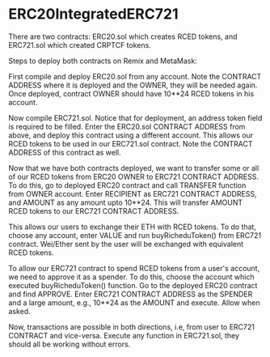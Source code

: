 # ERC20IntegratedERC721

There are two contracts: 
  ERC20.sol which creates RCED tokens, and
  ERC721.sol which created CRPTCF tokens.
  
Steps to deploy both contracts on Remix and MetaMask:

  First compile and deploy ERC20.sol from any account. 
  Note the CONTRACT ADDRESS where it is deployed and the OWNER, they will be needed again.
  Once deployed, contract OWNER should have 10**24 RCED tokens in his account.
  
  Now compile ERC721.sol. 
  Notice that for deployment, an address token field is required to be filled.
  Enter the ERC20.sol CONTRACT ADDRESS from above, and deploy this contract using a different account. 
  This allows our RCED tokens to be used in our ERC721.sol contract.
  Note the CONTRACT ADDRESS of this contract as well.
  
  Now that we have both contracts deployed, we want to transfer some or all of our RCED tokens from ERC20 OWNER to ERC721 CONTRACT ADDRESS.
  To do this, go to deployed ERC20 contract and call TRANSFER function from OWNER account. 
  Enter RECIPIENT as ERC721 CONTRACT ADDRESS, and AMOUNT as any amount upto 10**24.
  This will transfer AMOUNT RCED tokens to our ERC721 CONTRACT ADDRESS.
  
  This allows our users to exchange their ETH with RCED tokens. 
  To do that, choose any account, enter VALUE and run buyRicheduToken() from ERC721 contract.
  Wei/Ether sent by the user will be exchanged with equivalent RCED tokens.
  
  To allow our ERC721 contract to spend RCED tokens from a user's account, we need to approve it as a spender.
  To do this, choose the account which executed buyRicheduToken() function. 
  Go to the deployed ERC20 contract and find APPROVE.
  Enter ERC721 CONTRACT ADDRESS as the SPENDER and a large amount, e.g., 10**24 as the AMOUNT and execute. Allow when asked.
  
  Now, transactions are possible in both directions, i.e, from user to ERC721 CONTRACT and vice-versa.
  Execute any function in ERC721.sol, they should all be working without errors.
